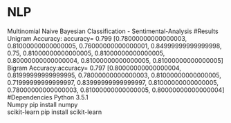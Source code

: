 # NLP
Multinomial Naive Bayesian Classification - Sentimental-Analysis
#Results
Unigram Accuracy: accuracy= 0.799
[0.78000000000000003, 0.81000000000000005, 0.76000000000000001, 0.84999999999999998, 0.75, 0.81000000000000005, 0.81000000000000005, 0.80000000000000004, 0.81000000000000005, 0.81000000000000005]
Bigram Accuracy:accuracy= 0.797
[0.80000000000000004, 0.81999999999999995, 0.78000000000000003, 0.81000000000000005, 0.71999999999999997, 0.83999999999999997, 0.81000000000000005, 0.78000000000000003, 0.81000000000000005, 0.80000000000000004]
#Dependencies
Python 3.5.1 <br>
Numpy pip install numpy <br> 
scikit-learn pip install scikit-learn <br>


